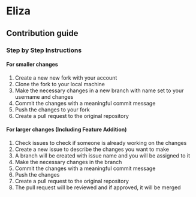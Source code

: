 # Eliza

## Contribution guide
### Step by Step Instructions
#### For smaller changes
1. Create a new new fork with your account
2. Clone the fork to your local machine
3. Make the necessary changes in a new branch with name set to your username and changes
4. Commit the changes with a meaningful commit message
5. Push the changes to your fork
6. Create a pull request to the original repository

#### For larger changes (Including Feature Addition)

1. Check issues to check if someone is already working on the changes
2. Create a new issue to describe the changes you want to make
3. A branch will be created with issue name and you will be assigned to it
4. Make the necessary changes in the branch
5. Commit the changes with a meaningful commit message
6. Push the changes 
7. Create a pull request to the original repository
8. The pull request will be reviewed and if approved, it will be merged